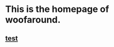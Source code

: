 # This is the homepage of woofaround.

## [test](https://github.com/woofaround/woofaround.github.io/blob/main/test.md)
